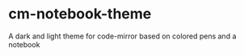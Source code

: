 cm-notebook-theme
=================

A dark and light theme for code-mirror based on colored pens and a notebook

